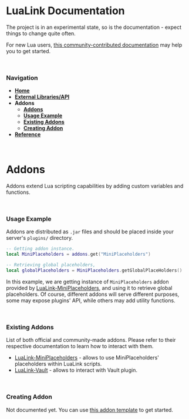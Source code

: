 # LuaLink Documentation
The project is in an experimental state, so is the documentation - expect things to change quite often.

For new Lua users, [this community-contributed documentation](https://devdocs.io/lua~5.2-language/) may help you to get started.

<br />

### Navigation
- **[Home](main.md#navigation)**
- **[External Libraries/API](external_libraries.md#navigation)**
- **Addons**
  - **[Addons](#addons)**
  - **[Usage Example](#usage-example)**
  - **[Existing Addons](#existing-addons)**
  - **[Creating Addon](#creating-addon)**
- **[Reference](reference.md#navigation)**

<br />

# Addons
Addons extend Lua scripting capabilities by adding custom variables and functions.

<br />

### Usage Example
Addons are distributed as `.jar` files and should be placed inside your server's `plugins/` directory.
```lua
-- Getting addon instance.
local MiniPlaceholders = addons.get("MiniPlaceholders")

-- Retrieving global placeholders,
local globalPlaceholders = MiniPlaceholders.getGlobalPlaceHolders()
```
In this example, we are getting instance of `MiniPlaceholders` addon provided by [LuaLink-MiniPlaceholders](), and using it to retrieve global placeholders. Of course, different addons will serve different purposes, some may expose plugins' API, while others may add utility functions.

<br />


### Existing Addons
List of both official and community-made addons. Please refer to their respective documentation to learn how to interact with them.
- [LuaLink-MiniPlaceholders](https://github.com/LuaLink/LuaLink-MiniPlaceholders) - allows to use MiniPlaceholders' placeholders within LuaLink scripts.
- [LuaLink-Vault](https://github.com/LuaLink/LuaLink-Vault) - allows to interact with Vault plugin.

<br />

### Creating Addon
Not documented yet. You can use [this addon template](https://github.com/LuaLink/LuaLink-ExampleAddon) to get started.